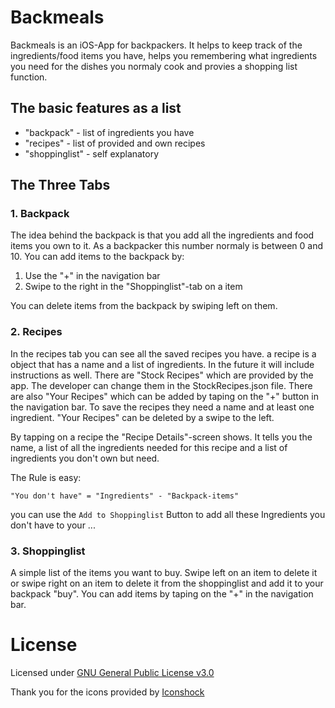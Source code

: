 
# Backmeals

Backmeals is an iOS-App for backpackers. It helps to keep track of the ingredients/food items you have, helps you remembering what ingredients you need for the dishes you normaly cook and provies a shopping list function.

## The basic features as a list

- "backpack" - list of ingredients you have
- "recipes" - list of provided and own recipes
- "shoppinglist" - self explanatory

## The Three Tabs
### 1. Backpack
The idea behind the backpack is that you add all the ingredients and food items you own to it. As a backpacker this number normaly is between 0 and 10. You can add items to the backpack by:
1. Use the "+" in the navigation bar
2. Swipe to the right in the "Shoppinglist"-tab on a item 

You can delete items from the backpack by swiping left on them.

### 2. Recipes
In the recipes tab you can see all the saved recipes you have. a recipe is a object that has a name and a list of ingredients. In the future it will include instructions as well.
There are "Stock Recipes" which are provided by the app. The developer can change them in the StockRecipes.json file.
There are also "Your Recipes" which can be added by taping on the "+" button in the navigation bar. To save the recipes they need a name and at least one ingredient.
"Your Recipes" can be deleted by a swipe to the left.

By tapping on a recipe the "Recipe Details"-screen shows. It tells you the name, a list of all the ingredients needed for this recipe and a list of ingredients you don't own but need.

The Rule is easy:

`"You don't have" = "Ingredients" - "Backpack-items" `

you can use the `Add to Shoppinglist` Button to add all these Ingredients you don't have to your ...

### 3. Shoppinglist
A simple list of the items you want to buy. Swipe left on an item to delete it or swipe right on an item to delete it from the shoppinglist and add it to your backpack "buy". You can add items by taping on the "+" in the navigation bar.

# License
Licensed under [ GNU General Public License v3.0 ](https://choosealicense.com/licenses/gpl-3.0/)

Thank you for the icons provided by [Iconshock](https://www.iconshock.com)
